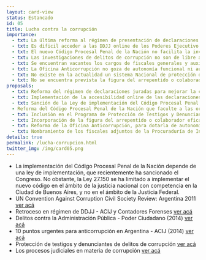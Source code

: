 ```yaml
---
layout: card-view
status: Estancado
id: 05
title: Lucha contra la corrupción
importance:
  - txt: La última reforma al régimen de presentación de declaraciones juradas patrimoniales (DDJJ) redujo la cantidad de información accesible públicamente, necesaria para detectar actos de corrupción.
  - txt: Es dificil acceder a las DDJJ online de los Poderes Ejecutivo y Legislativo, y las del Poder Judicial no se encuentran publicadas.
  - txt: El nuevo Código Procesal Penal de la Nación no facilita la investigación de actos de corrupción de nivel nacional.
  - txt: Las investigaciones de delitos de corrupción no son de libre acceso a la ciudadanía, y no se admite que las organizaciones de la sociedad civil actúen como querellantes.
  - txt: Se encuentran vacantes los cargos de fiscales generales y auxiliares que colaboran con la Procuraduría de Investigaciones Administrativas.
  - txt: La Oficina Anticorrupción no goza de autonomía funcional ni autarquía financiera, lo cual impacta negativamente en su independencia del Poder Ejecutivo, al que debe investigar.  Además el procedimiento de designación no garantiza que sus funcionarios no sean independientes del partido político gobernante.
  - txt: No existe en la actualidad un sistema Nacional de protección de denunciantes, testigos, víctimas e informantes de actos de corrupción que les brinde seguridad física y jurídica. 
  - txt: No se encuentra prevista la figura del arrepentido o colaborador eficaz en casos de corrupción, siendo de suma importancia para evitar la consumación o continuación de este tipo de delitos, o para revelar la identidad de coautores, partícipes o encubridores de los hechos investigados.
proposals:
  - txt: Reforma del régimen de declaraciones juradas para mejorar la cantidad y calidad de información accesible por la ciudadanía.
  - txt: Implementación de la accesibilidad online de las declaraciones juradas en los tres poderes del Estado.
  - txt: Sanción de la Ley de implementación del Código Procesal Penal de la Nación en la Justicia Federal.
  - Reforma del Código Procesal Penal de la Nación que faculte a las organizaciones de la sociedad civil actuar como querellantes en investigaciones sobre corrupción. 
  - txt: Inclusiòn en el Programa de Protección de Testigos y Denunciantes en la investigación de delitos contra la administración pública.
  - txt: Incorporación de la figura del arrepentido o colaborador eficaz en la legislación nacional .
  - txt: Reforma de la Oficina Anticorrupción, para dotarla de autonomía funcional y autarquía financiera, y de un régimen que asegure la designación de autoridades idóneas e independientes del Poder Ejecutivo.
  - txt: Nombramiento de los fiscales adjuntos de la Procuraduría de Investigaciones Administrativas.
details: true
permalink: /lucha-corrupcion.html
twitter_img: /img/card05.png
---
```


* La implementación del Código Procesal Penal de la Nación depende de una ley de implementación, que recientemente ha sancionado el Congreso. No obstante, la Ley 27.150 se ha limitado a implementar el nuevo código en el ámbito de la justicia nacional con competencia en la Ciudad de Buenos Aires, y no en el ámbito de la Justicia Federal. 
* UN Convention Against Corruption Civil Society Review: Argentina 2011 [ver acá](http://acij.org.ar/blog/2012/02/13/un-convention-against-corruption-civil-society-review-argentina-2011-ingles/)
* Retroceso en régimen de DDJJ - ACIJ y Contadores Forenses [ver acá](http://acij.org.ar/blog/2014/05/23/acij-y-contadores-forenses-advierten-grave-retroceso-en-el-acceso-a-informacion-de-las-declaraciones-juradas-de-losas-funcionariosas-publicosas/)
* Delitos contra la Administración Pública - Poder Ciudadano (2014) [ver acá](http://poderciudadano.org/sitio/wp-content/uploads/2014/11/Delitos-contra-la-administraci%C3%B3n-p%C3%BAblica-2014-FINAL.pdf)
* 10 puntos urgentes para anticorrupción en Argentina - ACIJ (2014) [ver acá](http://acij.org.ar/blog/2014/12/09/proponemos-10-puntos-urgentes-para-la-agenda-anticorrupcion-en-argentina/)
* Protección de testigos y denunciantes de delitos de corrupción [ver acá](http://poderciudadano.org/wp-content/uploads/2014/06/Protecci%C3%B3n-de-testigos2014.pdf)
* Los procesos judiciales en materia de corrupción [ver acá](http://acij.org.ar/sin-corrupcion/2012/wp-content/uploads/2012/09/105040827-09-2012-Informe-Final-Arreglado.pdf)
